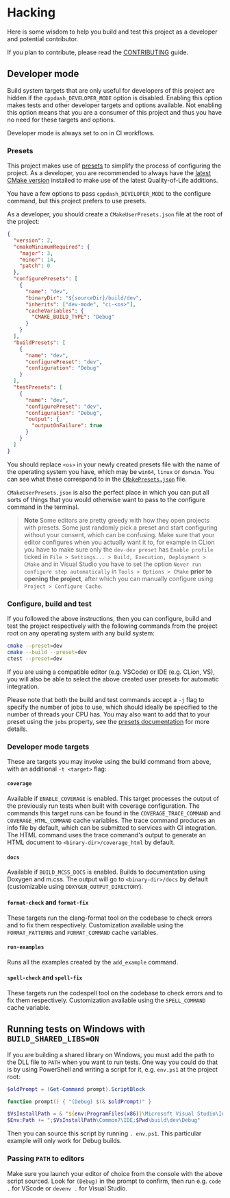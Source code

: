 # Hacking

Here is some wisdom to help you build and test this project as a developer and
potential contributor.

If you plan to contribute, please read the [CONTRIBUTING](CONTRIBUTING.md)
guide.

## Developer mode

Build system targets that are only useful for developers of this project are
hidden if the `cppdash_DEVELOPER_MODE` option is disabled. Enabling this
option makes tests and other developer targets and options available. Not
enabling this option means that you are a consumer of this project and thus you
have no need for these targets and options.

Developer mode is always set to on in CI workflows.

### Presets

This project makes use of [presets][1] to simplify the process of configuring
the project. As a developer, you are recommended to always have the [latest
CMake version][2] installed to make use of the latest Quality-of-Life
additions.

You have a few options to pass `cppdash_DEVELOPER_MODE` to the configure
command, but this project prefers to use presets.

As a developer, you should create a `CMakeUserPresets.json` file at the root of
the project:

```json
{
  "version": 2,
  "cmakeMinimumRequired": {
    "major": 3,
    "minor": 14,
    "patch": 0
  },
  "configurePresets": [
    {
      "name": "dev",
      "binaryDir": "${sourceDir}/build/dev",
      "inherits": ["dev-mode", "ci-<os>"],
      "cacheVariables": {
        "CMAKE_BUILD_TYPE": "Debug"
      }
    }
  ],
  "buildPresets": [
    {
      "name": "dev",
      "configurePreset": "dev",
      "configuration": "Debug"
    }
  ],
  "testPresets": [
    {
      "name": "dev",
      "configurePreset": "dev",
      "configuration": "Debug",
      "output": {
        "outputOnFailure": true
      }
    }
  ]
}
```

You should replace `<os>` in your newly created presets file with the name of
the operating system you have, which may be `win64`, `linux` or `darwin`. You
can see what these correspond to in the
[`CMakePresets.json`](CMakePresets.json) file.

`CMakeUserPresets.json` is also the perfect place in which you can put all
sorts of things that you would otherwise want to pass to the configure command
in the terminal.

> **Note**
> Some editors are pretty greedy with how they open projects with presets.
> Some just randomly pick a preset and start configuring without your consent,
> which can be confusing. Make sure that your editor configures when you
> actually want it to, for example in CLion you have to make sure only the
> `dev-dev preset` has `Enable profile` ticked in
> `File > Settings... > Build, Execution, Deployment > CMake` and in Visual
> Studio you have to set the option `Never run configure step automatically`
> in `Tools > Options > CMake` **prior to opening the project**, after which
> you can manually configure using `Project > Configure Cache`.

### Configure, build and test

If you followed the above instructions, then you can configure, build and test
the project respectively with the following commands from the project root on
any operating system with any build system:

```sh
cmake --preset=dev
cmake --build --preset=dev
ctest --preset=dev
```

If you are using a compatible editor (e.g. VSCode) or IDE (e.g. CLion, VS), you
will also be able to select the above created user presets for automatic
integration.

Please note that both the build and test commands accept a `-j` flag to specify
the number of jobs to use, which should ideally be specified to the number of
threads your CPU has. You may also want to add that to your preset using the
`jobs` property, see the [presets documentation][1] for more details.

### Developer mode targets

These are targets you may invoke using the build command from above, with an
additional `-t <target>` flag:

#### `coverage`

Available if `ENABLE_COVERAGE` is enabled. This target processes the output of
the previously run tests when built with coverage configuration. The commands
this target runs can be found in the `COVERAGE_TRACE_COMMAND` and
`COVERAGE_HTML_COMMAND` cache variables. The trace command produces an info
file by default, which can be submitted to services with CI integration. The
HTML command uses the trace command's output to generate an HTML document to
`<binary-dir>/coverage_html` by default.

#### `docs`

Available if `BUILD_MCSS_DOCS` is enabled. Builds to documentation using
Doxygen and m.css. The output will go to `<binary-dir>/docs` by default
(customizable using `DOXYGEN_OUTPUT_DIRECTORY`).

#### `format-check` and `format-fix`

These targets run the clang-format tool on the codebase to check errors and to
fix them respectively. Customization available using the `FORMAT_PATTERNS` and
`FORMAT_COMMAND` cache variables.

#### `run-examples`

Runs all the examples created by the `add_example` command.

#### `spell-check` and `spell-fix`

These targets run the codespell tool on the codebase to check errors and to fix
them respectively. Customization available using the `SPELL_COMMAND` cache
variable.

## Running tests on Windows with `BUILD_SHARED_LIBS=ON`

If you are building a shared library on Windows, you must add the path to the
DLL file to `PATH` when you want to run tests. One way you could do that is by
using PowerShell and writing a script for it, e.g. `env.ps1` at the project
root:

```powershell
$oldPrompt = (Get-Command prompt).ScriptBlock

function prompt() { "(Debug) $(& $oldPrompt)" }

$VsInstallPath = & "${env:ProgramFiles(x86)}\Microsoft Visual Studio\Installer\vswhere.exe" -Property InstallationPath
$Env:Path += ";$VsInstallPath\Common7\IDE;$Pwd\build\dev\Debug"
```

Then you can source this script by running `. env.ps1`. This particular
example will only work for Debug builds.

### Passing `PATH` to editors

Make sure you launch your editor of choice from the console with the above
script sourced. Look for `(Debug)` in the prompt to confirm, then run e.g.
`code .` for VScode or `devenv .` for Visual Studio.

[1]: https://cmake.org/cmake/help/latest/manual/cmake-presets.7.html
[2]: https://cmake.org/download/
